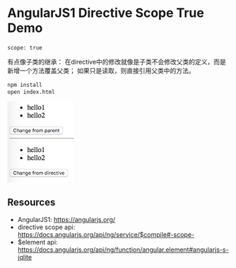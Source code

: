 AngularJS1 Directive Scope True Demo
====================================

```
scope: true
```

有点像子类的继承：
在directive中的修改就像是子类不会修改父类的定义，而是新增一个方法覆盖父类；
如果只是读取，则直接引用父类中的方法。

```
npm install
open index.html
```

![demo](./images/demo.jpg)

Resources
---------

- AngularJS1: <https://angularjs.org/>
- directive scope api: <https://docs.angularjs.org/api/ng/service/$compile#-scope->
- $element api: <https://docs.angularjs.org/api/ng/function/angular.element#angularjs-s-jqlite>